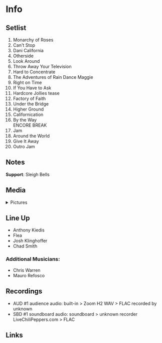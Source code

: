 # Info

## Setlist

1. Monarchy of Roses
2. Can't Stop
3. Dani California
4. Otherside
5. Look Around
6. Throw Away Your Television
7. Hard to Concentrate
8. The Adventures of Rain Dance Maggie
9. Right on Time
10. If You Have to Ask
11. Hardcore Jollies tease
12. Factory of Faith
13. Under the Bridge
14. Higher Ground
15. Californication
16. By the Way
<br> ENCORE BREAK
17. Jam
18. Around the World
19. Give It Away
20. Outro Jam

## Notes

**Support**: Sleigh Bells

## Media 

<details>
  <summary>Pictures</summary>
  <!--<img alt="Setlist" title="Setlist" src="_.jpg" height="200" />
  <img alt="Flyer" title="Flyer" src="_.jpg" height="200" />-->
</details>

## Line Up

* Anthony Kiedis
* Flea
* Josh Klinghoffer
* Chad Smith

### Additional Musicians:

* Chris Warren  
* Mauro Refosco

## Recordings

* AUD #1 audience audio: built-in > Zoom H2 WAV > FLAC recorded by unknown  
* SBD #1 soundboard audio: soundboard > unknown recorder LiveChiliPeppers.com > FLAC 

## Links
